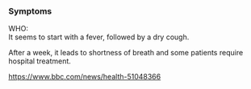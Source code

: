 ### Symptoms
WHO:  
It seems to start with a fever, followed by a dry cough.

After a week, it leads to shortness of breath and some patients require hospital treatment.

https://www.bbc.com/news/health-51048366
